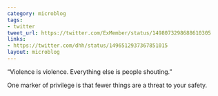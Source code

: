 ```yaml
---
category: microblog
tags:
- twitter
tweet_url: https://twitter.com/ExMember/status/1498073298688610305
links:
- https://twitter.com/dhh/status/1496512937367851015
layout: microblog
---
```

“Violence is violence. Everything else is people shouting.”

One marker of privilege is that fewer things are a threat to your safety.
